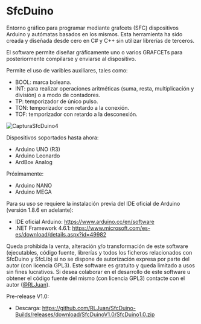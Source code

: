 # SfcDuino

Entorno gráfico para programar mediante grafcets (SFC) dispositivos Arduino y autómatas basados en los mismos.
Esta herramienta ha sido creada y diseñada desde cero en C# y C++ sin utilizar librerías de terceros.

El software permite diseñar gráficamente uno o varios GRAFCETs para posteriormente compilarse y enviarse al dispositivo.

Permite el uso de varibles auxiliares, tales como:
- BOOL: marca boleana.
- INT: para realizar operaciones aritméticas (suma, resta, multiplicación y división) o a modo de contadores.
- TP: temporizador de único pulso.
- TON: temporizador con retardo a la conexión.
- TOF: temporizador con retardo a la desconexión.

![CapturaSfcDuino4](https://user-images.githubusercontent.com/77203519/104244042-eece7200-5461-11eb-8aa0-7b68c59e6f18.png)

Dispositivos soportados hasta ahora:
- Arduino UNO (R3)
- Arduino Leonardo
- ArdBox Analog

Próximamente:
- Arduino NANO
- Arduino MEGA

Para su uso se requiere la instalación previa del IDE oficial de Arduino (versión 1.8.6 en adelante):
- IDE oficial Arduino: https://www.arduino.cc/en/software
- .NET Framework 4.6.1: https://www.microsoft.com/es-es/download/details.aspx?id=49982

Queda prohibida la venta, alteración y/o transformación de este software (ejecutables, código fuente, librerías y todos los ficheros relacionados con SfcDuino y SfcLib) si no se dispone de autorización expresa por parte del autor (con licencia GPL3).
Este software es gratuito y queda limitado a usos sin fines lucrativos.
Si desea colaborar en el desarrollo de este software u obtener el código fuente del mismo (con licencia GPL3) contacte con el autor ([@RLJuan](https://github.com/RLJuan)).

Pre-release V1.0:
- Descarga: https://github.com/RLJuan/SfcDuino-Builds/releases/download/SfcDuinoV1.0/SfcDuino1.0.zip
